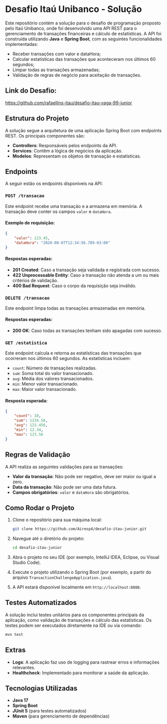 # Desafio Itaú Unibanco - Solução

Este repositório contém a solução para o desafio de programação proposto pelo Itaú Unibanco, onde foi desenvolvido uma API REST para o gerenciamento de transações financeiras e cálculo de estatísticas. A API foi construída utilizando **Java** e **Spring Boot**, com as seguintes funcionalidades implementadas:

- Receber transações com valor e dataHora;
- Calcular estatísticas das transações que aconteceram nos últimos 60 segundos;
- Limpar todas as transações armazenadas;
- Validação de regras de negócio para aceitação de transações.
  
## Link do Desafio: 
https://github.com/rafaellins-itau/desafio-itau-vaga-99-junior

## Estrutura do Projeto

A solução segue a arquitetura de uma aplicação Spring Boot com endpoints REST. Os principais componentes são:

- **Controllers**: Responsáveis pelos endpoints da API.
- **Services**: Contêm a lógica de negócios da aplicação.
- **Modelos**: Representam os objetos de transação e estatísticas.

## Endpoints

A seguir estão os endpoints disponíveis na API:

### `POST /transacao`

Este endpoint recebe uma transação e a armazena em memória. A transação deve conter os campos `valor` e `dataHora`.

#### Exemplo de requisição:

```json
{
    "valor": 123.45,
    "dataHora": "2020-08-07T12:34:56.789-03:00"
}
```

#### Respostas esperadas:

- **201 Created**: Caso a transação seja validada e registrada com sucesso.
- **422 Unprocessable Entity**: Caso a transação não atenda a um ou mais critérios de validação.
- **400 Bad Request**: Caso o corpo da requisição seja inválido.

### `DELETE /transacao`

Este endpoint limpa todas as transações armazenadas em memória.

#### Respostas esperadas:

- **200 OK**: Caso todas as transações tenham sido apagadas com sucesso.

### `GET /estatistica`

Este endpoint calcula e retorna as estatísticas das transações que ocorreram nos últimos 60 segundos. As estatísticas incluem:

- `count`: Número de transações realizadas.
- `sum`: Soma total do valor transacionado.
- `avg`: Média dos valores transacionados.
- `min`: Menor valor transacionado.
- `max`: Maior valor transacionado.

#### Resposta esperada:

```json
{
    "count": 10,
    "sum": 1234.56,
    "avg": 123.456,
    "min": 12.34,
    "max": 123.56
}
```

## Regras de Validação

A API realiza as seguintes validações para as transações:

- **Valor da transação**: Não pode ser negativo, deve ser maior ou igual a zero.
- **Data da transação**: Não pode ser uma data futura.
- **Campos obrigatórios**: `valor` e `dataHora` são obrigatórios.

## Como Rodar o Projeto

1. Clone o repositório para sua máquina local:
   ```bash
   git clone https://github.com/Airesp4/desafio-itau-junior.git
   ```

2. Navegue até o diretório do projeto:
   ```bash
   cd desafio-itau-junior
   ```

3. Abra o projeto no seu IDE (por exemplo, IntelliJ IDEA, Eclipse, ou Visual Studio Code).
   
4. Execute o projeto utilizando o Spring Boot (por exemplo, a partir do arquivo `TransactionChallengeApplication.java`).

5. A API estará disponível localmente em `http://localhost:8080`.

## Testes Automatizados

A solução inclui testes unitários para os componentes principais da aplicação, como validação de transações e cálculo das estatísticas. Os testes podem ser executados diretamente na IDE ou via comando:

```bash
mvn test
```

## Extras

- **Logs**: A aplicação faz uso de logging para rastrear erros e informações relevantes.
- **Healthcheck**: Implementado para monitorar a saúde da aplicação.

## Tecnologias Utilizadas

- **Java 17**
- **Spring Boot**
- **JUnit 5** (para testes automatizados)
- **Maven** (para gerenciamento de dependências)
